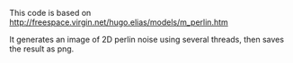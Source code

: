 This code is based on http://freespace.virgin.net/hugo.elias/models/m_perlin.htm

It generates an image of 2D perlin noise using several threads, then saves the result as png.
